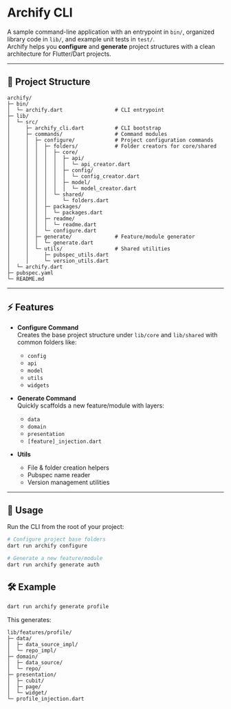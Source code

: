 # Archify CLI

A sample command-line application with an entrypoint in `bin/`, organized library code in `lib/`, and example unit tests in `test/`.  
Archify helps you **configure** and **generate** project structures with a clean architecture for Flutter/Dart projects.

---

## 📂 Project Structure

```
archify/
├─ bin/
│  └─ archify.dart                 # CLI entrypoint
├─ lib/
│  └─ src/
│     ├─ archify_cli.dart          # CLI bootstrap
│     ├─ commands/                 # Command modules
│     │  ├─ configure/             # Project configuration commands
│     │  │  ├─ folders/            # Folder creators for core/shared
│     │  │  │  ├─ core/
│     │  │  │  │  ├─ api/
│     │  │  │  │  │  └─ api_creator.dart
│     │  │  │  │  ├─ config/
│     │  │  │  │  │  └─ config_creator.dart
│     │  │  │  │  ├─ model/
│     │  │  │  │  │  └─ model_creator.dart
│     │  │  │  └─ shared/
│     │  │  │     └─ folders.dart
│     │  │  ├─ packages/
│     │  │  │  └─ packages.dart
│     │  │  ├─ readme/
│     │  │  │  └─ readme.dart
│     │  │  └─ configure.dart
│     │  ├─ generate/              # Feature/module generator
│     │  │  └─ generate.dart
│     │  └─ utils/                 # Shared utilities
│     │     ├─ pubspec_utils.dart
│     │     └─ version_utils.dart
│  └─ archify.dart
├─ pubspec.yaml
└─ README.md
```

---

## ⚡️ Features

- **Configure Command**  
  Creates the base project structure under `lib/core` and `lib/shared` with common folders like:
  - `config`
  - `api`
  - `model`
  - `utils`
  - `widgets`

- **Generate Command**  
  Quickly scaffolds a new feature/module with layers:
  - `data`
  - `domain`
  - `presentation`
  - `[feature]_injection.dart`

- **Utils**  
  - File & folder creation helpers  
  - Pubspec name reader  
  - Version management utilities  

---

## 🚀 Usage

Run the CLI from the root of your project:

```bash
# Configure project base folders
dart run archify configure

# Generate a new feature/module
dart run archify generate auth
```

## 🛠️ Example
```bash
dart run archify generate profile
```

This generates:

 ```
 lib/features/profile/
├─ data/
│  ├─ data_source_impl/
│  └─ repo_impl/
├─ domain/
│  ├─ data_source/
│  └─ repo/
├─ presentation/
│  ├─ cubit/
│  ├─ page/
│  └─ widget/
└─ profile_injection.dart
```

